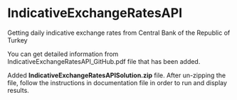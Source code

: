 # IndicativeExchangeRatesAPI
Getting daily indicative exchange rates from Central Bank of the Republic of Turkey

You can get detailed information from IndicativeExchangeRatesAPI_GitHub.pdf file that has been added.

Added **IndicativeExchangeRatesAPISolution.zip** file.
After un-zipping the file, follow the instructions in documentation file in order to run and display results.

